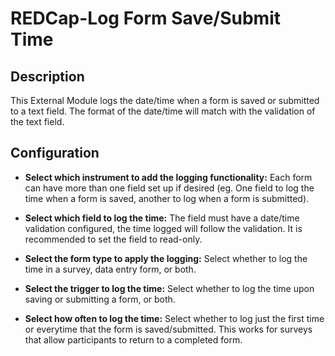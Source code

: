 # REDCap-Log Form Save/Submit Time

## Description

This External Module logs the date/time when a form is saved or submitted to a text field. The format of the date/time will match with the validation of the text field.

## Configuration

* **Select which instrument to add the logging functionality:**
	Each form can have more than one field set up if desired (eg. One field to log the time when a form is saved, another to log when a form is submitted).
	
* **Select which field to log the time:**
	The field must have a date/time validation configured, the time logged will follow the validation. It is recommended to set the field to read-only.
	
* **Select the form type to apply the logging:**
	Select whether to log the time in a survey, data entry form, or both. 
	
* **Select the trigger to log the time:**
	Select whether to log the time upon saving or submitting a form, or both.
	
* **Select how often to log the time:**
	Select whether to log just the first time or everytime that the form is saved/submitted. This works for surveys that allow participants to return to a completed form.
	

	
	

